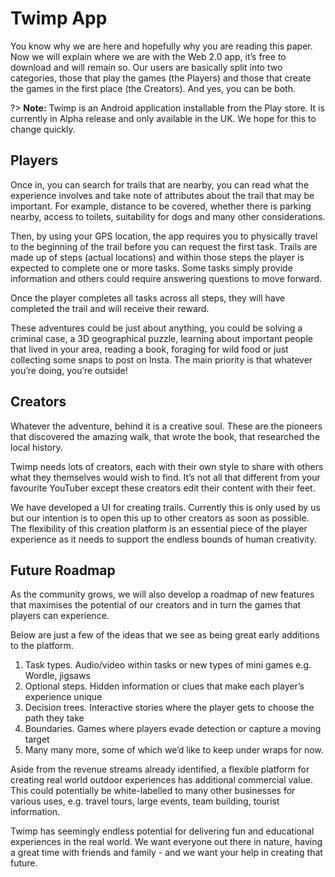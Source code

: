 # Twimp App

You know why we are here and hopefully why you are reading this paper. Now we will explain where we are with the Web 2.0 app, it’s free to download and will remain so. Our users are basically split into two categories, those that play the games (the Players) and those that create the games in the first place (the Creators). And yes, you can be both.

?> **Note:** Twimp is an Android application installable from the Play store. It is currently in Alpha release and only available in the UK. We hope for this to change quickly.

## Players

Once in, you can search for trails that are nearby, you can read what the experience involves and take note of attributes about the trail that may be important. For example, distance to be covered, whether there is parking nearby, access to toilets, suitability for dogs and many other considerations.

Then, by using your GPS location, the app requires you to physically travel to the beginning of the trail before you can request the first task. Trails are made up of steps (actual locations) and within those steps the player is expected to complete one or more tasks. Some tasks simply provide information and others could require answering questions to move forward.

Once the player completes all tasks across all steps, they will have completed the trail and will receive their reward.

These adventures could be just about anything, you could be solving a criminal case, a 3D geographical puzzle, learning about important people that lived in your area, reading a book, foraging for wild food or just collecting some snaps to post on Insta. The main priority is that whatever you’re doing, you’re outside!

## Creators

Whatever the adventure, behind it is a creative soul. These are the pioneers that discovered the amazing walk, that wrote the book, that researched the local history.

Twimp needs lots of creators, each with their own style to share with others what they themselves would wish to find. It’s not all that different from your favourite YouTuber except these creators edit their content with their feet.

We have developed a UI for creating trails. Currently this is only used by us but our intention is to open this up to other creators as soon as possible. The flexibility of this creation platform is an essential piece of the player experience as it needs to support the endless bounds of human creativity.

## Future Roadmap

As the community grows, we will also develop a roadmap of new features that maximises the potential of our creators and in turn the games that players can experience.

Below are just a few of the ideas that we see as being great early additions to the platform.

1. Task types. Audio/video within tasks or new types of mini games e.g. Wordle, jigsaws
2. Optional steps. Hidden information or clues that make each player’s experience unique
3. Decision trees. Interactive stories where the player gets to choose the path they take
4. Boundaries. Games where players evade detection or capture a moving target
5. Many many more, some of which we’d like to keep under wraps for now.

Aside from the revenue streams already identified, a flexible platform for creating real world outdoor experiences has additional commercial value. This could potentially be white-labelled to many other businesses for various uses, e.g. travel tours, large events, team building, tourist information.

Twimp has seemingly endless potential for delivering fun and educational experiences in the real world. We want everyone out there in nature, having a great time with friends and family - and we want your help in creating that future.
